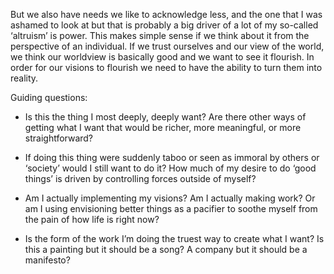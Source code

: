 But we also have needs we like to acknowledge less, and the one that I was ashamed to look at but that is probably a big driver of a lot of my so-called ‘altruism’ is power. This makes simple sense if we think about it from the perspective of an individual. If we trust ourselves and our view of the world, we think our worldview is basically good and we want to see it flourish. In order for our visions to flourish we need to have the ability to turn them into reality.

Guiding questions:

-   Is this the thing I most deeply, deeply want? Are there other ways of getting what I want that would be richer, more meaningful, or more straightforward?

-   If doing this thing were suddenly taboo or seen as immoral by others or ‘society’ would I still want to do it? How much of my desire to do ‘good things’ is driven by controlling forces outside of myself?

-   Am I actually implementing my visions? Am I actually making work? Or am I using envisioning better things as a pacifier to soothe myself from the pain of how life is right now?

-   Is the form of the work I’m doing the truest way to create what I want? Is this a painting but it should be a song? A company but it should be a manifesto?